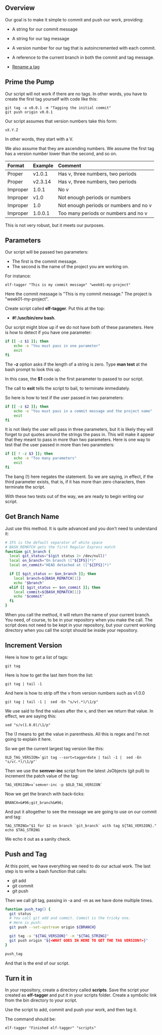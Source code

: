 ## Overview

Our goal is to make it simple to commit and push our work, providing:

- A string for our commit message
- A string for our tag message
- A version number for our tag that is autoincremented with each commit.
- A reference to the current branch in both the commit and tag message.

- [Rename a tag](https://stackoverflow.com/a/5719854/253576)

## Prime the Pump

Our script will not work if there are no tags. In other words, you have to create the first tag yourself with code like this:

    git tag -a v0.0.1 -m "Tagging the initial commit"
    git push origin v0.0.1

Our script assumes that version numbers take this form:

    vX.Y.Z

In other words, they start with a V.

We also assume that they are ascending numbers. We assume the first tag has a version number lower than the second, and so on.

| Format   | Example | Comment                                |
|:---------|:--------|:---------------------------------------|
| Proper   | v1.0.1  | Has v, three numbers, two periods      |
| Proper   | v2.3.14 | Has v, three numbers, two periods      |
| Improper | 1.0.1   | No v                                   |
| Improper | v1.0    | Not enough periods or numbers          |
| Improper | 1.0     | Not enough periods or numbers and no v |
| Improper | 1.0.0.1 | Too many periods or numbers and no v   |

This is not very robust, but it meets our purposes.    

## Parameters

Our script will be passed two parameters:

- The first is the commit message.
- The second is the name of the project you are working on.

For instance:

    elf-tagger "This is my commit message" "week01-my-project"

Here the commit message is "This is my commit message." The project is "week01-my-project".

Create script called **elf-tagger**. Put this at the top:

- **#! /usr/bin/env bash**.

Our script might blow up if we do not have both of these parameters. Here is how to detect if you have one parameter:

```bash
if [[ -z $1 ]]; then
    echo -e "You must pass in one parameter"
    exit
fi
```

The **-z** option asks if the length of a string is zero. Type **man test** at the bash prompt to look this up.

In this case, the **$1** code is the first parameter to passed to our script.

The call to **exit** tells the script to bail, to terminate immediately.

So here is how to test if the user passed in two parameters:

```bash
if [[ -z $2 ]]; then
    echo -e "You must pass in a commit message and the project name"
    exit
fi
```

It is not likely the user will pass in three parameters, but it is likely they will forget to put quotes around the strings the pass in. This will make it appear that they meant to pass in more than two parameters. Here is one way to test that the user passed in more than two parameters:

```bash
if [[ ! -z $3 ]]; then
    echo -e "Too many parameters"
    exit
fi
```

The bang (!) here negates the statement. So we are saying, in effect, if the third parameter exists, that is, if it has more than zero characters, then terminate the script.

With these two tests out of the way, we are ready to begin writing our script.

## Get Branch Name

Just use this method. It is quite advanced and you don't need to understand it:

```bash
# IFS is the default separator of white space
# BASH_REMATCH gets the first Regular Express match
function git_branch {
  local git_status="$(git status 2> /dev/null)"  
  local on_branch="On branch ([^${IFS}]*)"  
  local on_commit="HEAD detached at ([^${IFS}]*)"

  if [[ $git_status =~ $on_branch ]]; then
    local branch=${BASH_REMATCH[1]}
    echo "$branch"
  elif [[ $git_status =~ $on_commit ]]; then
    local commit=${BASH_REMATCH[1]}
    echo "$commit"
  fi
}
```

When you call the method, it will return the name of your current branch. You need, of course, to be in your repository when you make the call. The script does not need to be kept in your repository, but your current working directory when you call the script should be inside your repository.

## Increment Version

Here is how to get a list of tags:

    git tag

Here is how to get the last item from the list:

    git tag | tail -1

And here is how to strip off the v from version numbers such as v1.0.0

```nohighlighting
git tag | tail -1 |  sed -En "s/v(.*)/\1/p"
```    

We use said to find the values after the v, and then we return that value. In effect, we are saying this:

    sed "s/v(1.0.0)/\1/p"

The \1 means to get the value in parenthesis. All this is regex and I'm not going to explain it here.

So we get the current largest tag version like this:

    OLD_TAG_VERSION=`git tag --sort=taggerdate | tail -1 |  sed -En "s/v(.*)/\1/p"`

Then we use the **semver-inc** script from the latest JsObjects (git pull) to increment the patch value of the tag:

    TAG_VERSION=v`semver-inc -p $OLD_TAG_VERSION`

Now we get the branch with back-ticks:


    BRANCH=&#96;git_branch&#96;

And put it altogether to see the message we are going to use on our commit and tag:

    TAG_STRING="$1 for $2 on branch `git_branch` with tag ${TAG_VERSION}."
    echo $TAG_STRING

We echo it out as a sanity check.

## Push and Tag

At this point, we have everything we need to do our actual work. The last step is to write a bash function that calls:

- git add
- git commit
- git push

Then we call git tag, passing in -a and -m as we have done multiple times.

```bash
function push_tag() {
  git status
  # You call git add and commit. Commit is the tricky one.
  # Here is push:
  git push --set-upstream origin ${BRANCH}

  git tag -a "${TAG_VERSION}" -m "${TAG_STRING}"
  git push origin "${<WHAT GOES IN HERE TO GET THE TAG VERSION?>}"
}

push_tag
```

And that is the end of our script.

## Turn it in

In your repository, create a directory called **scripts**. Save the script your created as **elf-tagger** and put it in your scripts folder. Create a symbolic link from the bin directory to your script.

Use the script to add, commit and push your work, and then tag it.

The command should be:

    elf-tagger "Finished elf-tagger" "scripts"
